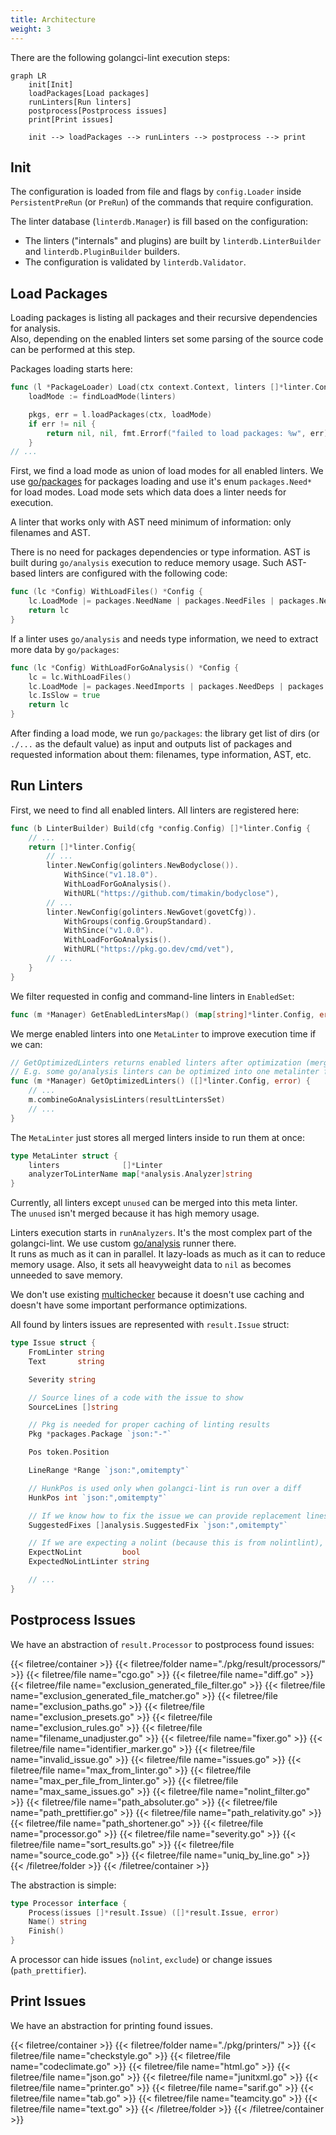 ```yaml
---
title: Architecture
weight: 3
---
```


There are the following golangci-lint execution steps:

```mermaid
graph LR
    init[Init]
    loadPackages[Load packages]
    runLinters[Run linters]
    postprocess[Postprocess issues]
    print[Print issues]

    init --> loadPackages --> runLinters --> postprocess --> print

```

## Init

The configuration is loaded from file and flags by `config.Loader` inside `PersistentPreRun` (or `PreRun`) of the commands that require configuration.

The linter database (`linterdb.Manager`) is fill based on the configuration:
- The linters ("internals" and plugins) are built by `linterdb.LinterBuilder` and `linterdb.PluginBuilder` builders.
- The configuration is validated by `linterdb.Validator`.

## Load Packages

Loading packages is listing all packages and their recursive dependencies for analysis.  
Also, depending on the enabled linters set some parsing of the source code can be performed at this step.

Packages loading starts here:

```go {base_url="https://github.com/golangci/golangci-lint/blob/HEAD/", filename="pkg/lint/package.go"}
func (l *PackageLoader) Load(ctx context.Context, linters []*linter.Config) (pkgs, deduplicatedPkgs []*packages.Package, err error) {
	loadMode := findLoadMode(linters)

	pkgs, err = l.loadPackages(ctx, loadMode)
	if err != nil {
		return nil, nil, fmt.Errorf("failed to load packages: %w", err)
	}
// ...
```

First, we find a load mode as union of load modes for all enabled linters.
We use [go/packages](https://pkg.go.dev/golang.org/x/tools/go/packages) for packages loading and use it's enum `packages.Need*` for load modes.
Load mode sets which data does a linter needs for execution.

A linter that works only with AST need minimum of information: only filenames and AST.

There is no need for packages dependencies or type information.
AST is built during `go/analysis` execution to reduce memory usage.
Such AST-based linters are configured with the following code:

```go {base_url="https://github.com/golangci/golangci-lint/blob/main/", filename="pkg/lint/linter/config.go"}
func (lc *Config) WithLoadFiles() *Config {
	lc.LoadMode |= packages.NeedName | packages.NeedFiles | packages.NeedCompiledGoFiles
	return lc
}
```

If a linter uses `go/analysis` and needs type information, we need to extract more data by `go/packages`:

```go {base_url="https://github.com/golangci/golangci-lint/blob/main/", filename="pkg/lint/linter/config.go"}
func (lc *Config) WithLoadForGoAnalysis() *Config {
	lc = lc.WithLoadFiles()
	lc.LoadMode |= packages.NeedImports | packages.NeedDeps | packages.NeedExportFile | packages.NeedTypesSizes
	lc.IsSlow = true
	return lc
}
```

After finding a load mode, we run `go/packages`: 
the library get list of dirs (or `./...` as the default value) as input and outputs list of packages and requested information about them:
filenames, type information, AST, etc.

## Run Linters

First, we need to find all enabled linters. All linters are registered here:

```go {base_url="https://github.com/golangci/golangci-lint/blob/main/", filename="pkg/lint/lintersdb/builder_linter.go"}
func (b LinterBuilder) Build(cfg *config.Config) []*linter.Config {
	// ...
	return []*linter.Config{
		// ...
		linter.NewConfig(golinters.NewBodyclose()).
			WithSince("v1.18.0").
			WithLoadForGoAnalysis().
			WithURL("https://github.com/timakin/bodyclose"),
		// ...
		linter.NewConfig(golinters.NewGovet(govetCfg)).
			WithGroups(config.GroupStandard).
			WithSince("v1.0.0").
			WithLoadForGoAnalysis().
			WithURL("https://pkg.go.dev/cmd/vet"),
		// ...
	}
}
```

We filter requested in config and command-line linters in `EnabledSet`:

```go {base_url="https://github.com/golangci/golangci-lint/blob/main/", filename="pkg/lint/lintersdb/manager.go"}
func (m *Manager) GetEnabledLintersMap() (map[string]*linter.Config, error)
```

We merge enabled linters into one `MetaLinter` to improve execution time if we can:

```go {base_url="https://github.com/golangci/golangci-lint/blob/main/", filename="pkg/lint/lintersdb/manager.go"}
// GetOptimizedLinters returns enabled linters after optimization (merging) of multiple linters into a fewer number of linters.
// E.g. some go/analysis linters can be optimized into one metalinter for data reuse and speed up.
func (m *Manager) GetOptimizedLinters() ([]*linter.Config, error) {
	// ...
	m.combineGoAnalysisLinters(resultLintersSet)
	// ...
}
```

The `MetaLinter` just stores all merged linters inside to run them at once:

```go {base_url="https://github.com/golangci/golangci-lint/blob/main/", filename="pkg/goanalysis/metalinter.go"}
type MetaLinter struct {
	linters              []*Linter
	analyzerToLinterName map[*analysis.Analyzer]string
}
```

Currently, all linters except `unused` can be merged into this meta linter.  
The `unused` isn't merged because it has high memory usage.

Linters execution starts in `runAnalyzers`.
It's the most complex part of the golangci-lint.
We use custom [go/analysis](https://pkg.go.dev/golang.org/x/tools/go/analysis) runner there.  
It runs as much as it can in parallel.
It lazy-loads as much as it can to reduce memory usage.
Also, it sets all heavyweight data to `nil` as becomes unneeded to save memory.

We don't use existing [multichecker](https://pkg.go.dev/golang.org/x/tools/go/analysis/multichecker) because
it doesn't use caching and doesn't have some important performance optimizations.

All found by linters issues are represented with `result.Issue` struct:

```go {base_url="https://github.com/golangci/golangci-lint/blob/main/", filename="pkg/result/issue.go"}
type Issue struct {
	FromLinter string
	Text       string

	Severity string

	// Source lines of a code with the issue to show
	SourceLines []string

	// Pkg is needed for proper caching of linting results
	Pkg *packages.Package `json:"-"`

	Pos token.Position

	LineRange *Range `json:",omitempty"`

	// HunkPos is used only when golangci-lint is run over a diff
	HunkPos int `json:",omitempty"`

	// If we know how to fix the issue we can provide replacement lines
	SuggestedFixes []analysis.SuggestedFix `json:",omitempty"`

	// If we are expecting a nolint (because this is from nolintlint), record the expected linter
	ExpectNoLint         bool
	ExpectedNoLintLinter string

	// ...
}
```

## Postprocess Issues

We have an abstraction of `result.Processor` to postprocess found issues:

<!--
$ tree -L 1 ./pkg/result/processors/ | grep -v test
-->

{{< filetree/container >}}
  {{< filetree/folder name="./pkg/result/processors/" >}}
	{{< filetree/file name="cgo.go" >}}
	{{< filetree/file name="diff.go" >}}
	{{< filetree/file name="exclusion_generated_file_filter.go" >}}
	{{< filetree/file name="exclusion_generated_file_matcher.go" >}}
	{{< filetree/file name="exclusion_paths.go" >}}
	{{< filetree/file name="exclusion_presets.go" >}}
	{{< filetree/file name="exclusion_rules.go" >}}
	{{< filetree/file name="filename_unadjuster.go" >}}
	{{< filetree/file name="fixer.go" >}}
	{{< filetree/file name="identifier_marker.go" >}}
	{{< filetree/file name="invalid_issue.go" >}}
	{{< filetree/file name="issues.go" >}}
	{{< filetree/file name="max_from_linter.go" >}}
	{{< filetree/file name="max_per_file_from_linter.go" >}}
	{{< filetree/file name="max_same_issues.go" >}}
	{{< filetree/file name="nolint_filter.go" >}}
	{{< filetree/file name="path_absoluter.go" >}}
	{{< filetree/file name="path_prettifier.go" >}}
	{{< filetree/file name="path_relativity.go" >}}
	{{< filetree/file name="path_shortener.go" >}}
	{{< filetree/file name="processor.go" >}}
	{{< filetree/file name="severity.go" >}}
	{{< filetree/file name="sort_results.go" >}}
	{{< filetree/file name="source_code.go" >}}
	{{< filetree/file name="uniq_by_line.go" >}}
  {{< /filetree/folder >}}
{{< /filetree/container >}}

The abstraction is simple:

```go {base_url="https://github.com/golangci/golangci-lint/blob/main/", filename="pkg/result/processors/processor.go"}
type Processor interface {
	Process(issues []*result.Issue) ([]*result.Issue, error)
	Name() string
	Finish()
}
```

A processor can hide issues (`nolint`, `exclude`) or change issues (`path_prettifier`).

## Print Issues

We have an abstraction for printing found issues.

<!--
$ tree -L 1 ./pkg/printers/ | grep -v test
-->

{{< filetree/container >}}
  {{< filetree/folder name="./pkg/printers/" >}}
    {{< filetree/file name="checkstyle.go" >}}
    {{< filetree/file name="codeclimate.go" >}}
    {{< filetree/file name="html.go" >}}
    {{< filetree/file name="json.go" >}}
    {{< filetree/file name="junitxml.go" >}}
    {{< filetree/file name="printer.go" >}}
    {{< filetree/file name="sarif.go" >}}
    {{< filetree/file name="tab.go" >}}
    {{< filetree/file name="teamcity.go" >}}
    {{< filetree/file name="text.go" >}}
  {{< /filetree/folder >}}
{{< /filetree/container >}}
